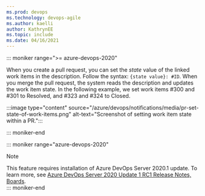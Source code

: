 ```yaml
---
ms.prod: devops
ms.technology: devops-agile
ms.author: kaelli
author: KathrynEE
ms.topic: include
ms.date: 04/16/2021
---
```




::: moniker range=">= azure-devops-2020"

When you create a pull request, you can set the *state* value of the linked work items in the description. Follow the syntax: ``` {state value}: #ID ```.
When you merge the pull request, the system reads the description and updates the work item state. In the following example, we set work items #300 and #301 to Resolved, and #323 and #324 to Closed.

:::image type="content" source="/azure/devops/notifications/media/pr-set-state-of-work-items.png" alt-text="Screenshot of setting work item state within a PR.":::
 
::: moniker-end

::: moniker range="azure-devops-2020"
> [!NOTE]   
> This feature requires installation of Azure DevOps Server 2020.1 update. To learn more, see [Azure DevOps Server 2020 Update 1 RC1 Release Notes, Boards](/azure/devops/server/release-notes/azuredevops2020u1#customize-work-item-state-when-pull-request-is-merged).  
::: moniker-end